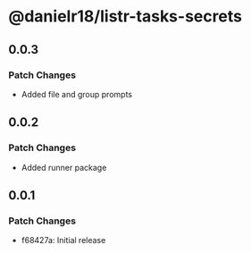 # @danielr18/listr-tasks-secrets

## 0.0.3

### Patch Changes

- Added file and group prompts

## 0.0.2

### Patch Changes

- Added runner package

## 0.0.1

### Patch Changes

- f68427a: Initial release
